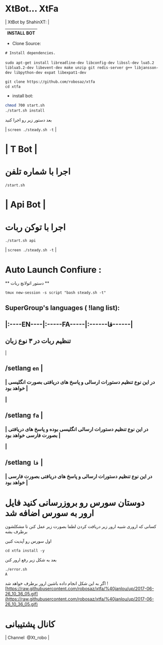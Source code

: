 

##  <h1>  XtBot... XtFa

| XtBot by ShahinXT: |



| INSTALL BOT |
|:-----------------------|
- <p align="left">Clone Source:
```
# Install dependencies.

sudo apt-get install libreadline-dev libconfig-dev libssl-dev lua5.2 liblua5.2-dev libevent-dev make unzip git redis-server g++ libjansson-dev libpython-dev expat libexpat1-dev
```

```
git clone https://github.com/robosaz/xtfa
cd xtfa
```
- <p align="left">install bot:
```sh
chmod 700 start.sh
./start.sh install
```
بعد دستور زیر رو اجرا کنید


| `screen ./steady.sh -t` |



# | T Bot |
# اجرا با شماره تلفن
```
/start.sh
```

# | Api Bot |
# اجرا با توکن ربات  


```
./start.sh api

```



| `screen ./steady.sh -t` |


# Auto Launch Confiure :

**  دستور اتولانچ ربات  **
```
tmux new-session -s script "bash steady.sh -t"
```




## SuperGroup's languages ( !lang list):

<h2>|:----EN----|:-----FA-----|:------فا------|</h2>


## تنظیم ربات در ۳ نوع زبان

| <h2>/setlang `en`
| <h3>| در این نوع تنظیم دستورات ارسالی و پاسخ های دریافتی بصورت انگلیسی خواهد بود |

| <h2>/setlang `fa` 
| <h3>| در این نوع تنظیم دستورات ارسالی انگلیسی بوده و پاسخ های دریافتی بصورت فارسی خواهد بود |

| <h2>/setlang `فا` 
| <h3>| در این نوع تنظیم دستورات ارسالی و پاسخ های دریافتی بصورت فارسی خواهد بود |

# دوستان سورس رو بروزرسانی کنید فایل ارور به سورس اضافه شد
کسانی که اروری شبیه ارور زیر دریافت کردن
لطفا بصورت زیر عمل کنن تا مشکلشون برطرف بشه

اول سورس رو آپدیت کنین
```
cd xtfa install -y

```
بعد به شکل زیر رفع ارور کنن
```
./error.sh
A

```

اگر به این شکل انجام داده باشین ارور برطرف خواهد شد
![https://raw.githubusercontent.com/robosaz/xtfa/%40janlou/up/2017-06-26_10_36_05.gif](https://raw.githubusercontent.com/robosaz/xtfa/%40janlou/up/2017-06-26_10_36_05.gif)


 
# کانال پشتیبانی  

| Channel  @Xt_robo |
